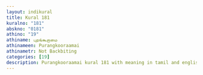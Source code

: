 ```yaml
---
layout: indikural
title: Kural 181
kuralno: "181"
abskno: "0181"
athino: "19"
athiname: புறங்கூறாமை
athinameen: Purangkooraamai
athinametr: Not Backbiting
categories: [19]
description: Purangkooraamai kural 181 with meaning in tamil and english 
---
```


